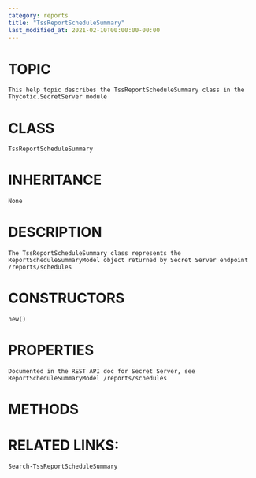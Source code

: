 ```yaml
---
category: reports
title: "TssReportScheduleSummary"
last_modified_at: 2021-02-10T00:00:00-00:00
---
```


# TOPIC
    This help topic describes the TssReportScheduleSummary class in the Thycotic.SecretServer module

# CLASS
    TssReportScheduleSummary

# INHERITANCE
    None

# DESCRIPTION
    The TssReportScheduleSummary class represents the ReportScheduleSummaryModel object returned by Secret Server endpoint /reports/schedules

# CONSTRUCTORS
    new()

# PROPERTIES
    Documented in the REST API doc for Secret Server, see ReportScheduleSummaryModel /reports/schedules

# METHODS

# RELATED LINKS:
    Search-TssReportScheduleSummary